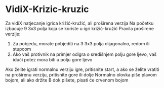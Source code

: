 # VidiX-Krizic-kruzic
Za vidiX natjecanje igrica križić-kružić, ali proširena verzija
Na početku izbacuje 9 3x3 polja koja se koriste u igri križić-kružić
Pravila proširene verzije:
  1. Za pobjedu, morate pobjediti na 3 3x3 polja dijagonalno, redom ili stupcom
  2. Ako vaš protivnik na primjer odigra o središnjem polju gore ljevo, vaš idući potez mora biti u polju gore ljevo

Ako želite igrati normalnu verziju igre, pritisnite start, a ako se želite vratiti na proširenu verziju, pritisnite gore ili dolje
Normalno olovka piše plavom bojom, ali ako držite B dok pišete, pisati će crvenom bojom 
